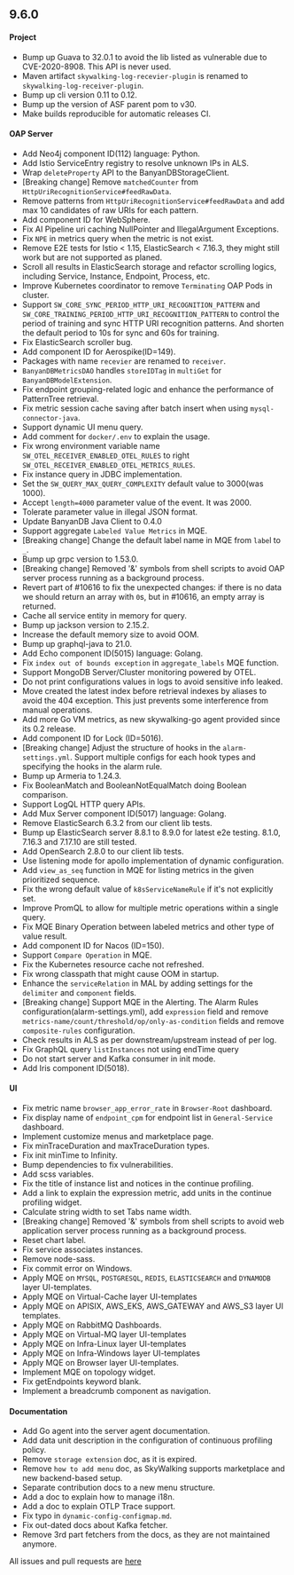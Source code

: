 ## 9.6.0

#### Project

* Bump up Guava to 32.0.1 to avoid the lib listed as vulnerable due to CVE-2020-8908. This API is never used.
* Maven artifact `skywalking-log-recevier-plugin` is renamed to `skywalking-log-receiver-plugin`.
* Bump up cli version 0.11 to 0.12.
* Bump up the version of ASF parent pom to v30.
* Make builds reproducible for automatic releases CI.

#### OAP Server

* Add Neo4j component ID(112) language: Python.
* Add Istio ServiceEntry registry to resolve unknown IPs in ALS.
* Wrap `deleteProperty` API to the BanyanDBStorageClient.
* [Breaking change] Remove `matchedCounter` from `HttpUriRecognitionService#feedRawData`.
* Remove patterns from `HttpUriRecognitionService#feedRawData` and add max 10 candidates of raw URIs for each pattern.
* Add component ID for WebSphere.
* Fix AI Pipeline uri caching NullPointer and IllegalArgument Exceptions.
* Fix `NPE` in metrics query when the metric is not exist.
* Remove E2E tests for Istio < 1.15, ElasticSearch < 7.16.3, they might still work but are not supported as planed.
* Scroll all results in ElasticSearch storage and refactor scrolling logics, including Service, Instance, Endpoint,
  Process, etc.
* Improve Kubernetes coordinator to remove `Terminating` OAP Pods in cluster.
* Support `SW_CORE_SYNC_PERIOD_HTTP_URI_RECOGNITION_PATTERN` and `SW_CORE_TRAINING_PERIOD_HTTP_URI_RECOGNITION_PATTERN`
  to control the period of training and sync HTTP URI recognition patterns. And shorten the default period to 10s for
  sync and 60s for training.
* Fix ElasticSearch scroller bug.
* Add component ID for Aerospike(ID=149).
* Packages with name `recevier` are renamed to `receiver`.
* `BanyanDBMetricsDAO` handles `storeIDTag` in `multiGet` for `BanyanDBModelExtension`.
* Fix endpoint grouping-related logic and enhance the performance of PatternTree retrieval.
* Fix metric session cache saving after batch insert when using `mysql-connector-java`.
* Support dynamic UI menu query.
* Add comment for `docker/.env` to explain the usage.
* Fix wrong environment variable name `SW_OTEL_RECEIVER_ENABLED_OTEL_RULES` to right `SW_OTEL_RECEIVER_ENABLED_OTEL_METRICS_RULES`.
* Fix instance query in JDBC implementation.
* Set the `SW_QUERY_MAX_QUERY_COMPLEXITY` default value to 3000(was 1000).
* Accept `length=4000` parameter value of the event. It was 2000.
* Tolerate parameter value in illegal JSON format.
* Update BanyanDB Java Client to 0.4.0
* Support aggregate `Labeled Value Metrics` in MQE.
* [Breaking change] Change the default label name in MQE from `labe`l to `_`.
* Bump up grpc version to 1.53.0.
* [Breaking change] Removed '&' symbols from shell scripts to avoid OAP server process running as a background process.
* Revert part of #10616 to fix the unexpected changes: if there is no data we should return an array with `0`s,
  but in #10616, an empty array is returned.
* Cache all service entity in memory for query.
* Bump up jackson version to 2.15.2.
* Increase the default memory size to avoid OOM.
* Bump up graphql-java to 21.0.
* Add Echo component ID(5015) language: Golang.
* Fix `index out of bounds exception` in `aggregate_labels` MQE function.
* Support MongoDB Server/Cluster monitoring powered by OTEL.
* Do not print configurations values in logs to avoid sensitive info leaked.
* Move created the latest index before retrieval indexes by aliases to avoid the 404 exception. This just prevents some interference from manual operations.
* Add more Go VM metrics, as new skywalking-go agent provided since its 0.2 release.
* Add component ID for Lock (ID=5016).
* [Breaking change] Adjust the structure of hooks in the `alarm-settings.yml`. Support multiple configs for each hook types and specifying the hooks in the alarm rule.
* Bump up Armeria to 1.24.3.
* Fix BooleanMatch and BooleanNotEqualMatch doing Boolean comparison.
* Support LogQL HTTP query APIs.
* Add Mux Server component ID(5017) language: Golang.
* Remove ElasticSearch 6.3.2 from our client lib tests.
* Bump up ElasticSearch server 8.8.1 to 8.9.0 for latest e2e testing. 8.1.0, 7.16.3 and 7.17.10 are still tested.
* Add OpenSearch 2.8.0 to our client lib tests.
* Use listening mode for apollo implementation of dynamic configuration.
* Add `view_as_seq` function in MQE for listing metrics in the given prioritized sequence.
* Fix the wrong default value of `k8sServiceNameRule` if it's not explicitly set.
* Improve PromQL to allow for multiple metric operations within a single query.
* Fix MQE Binary Operation between labeled metrics and other type of value result.
* Add component ID for Nacos (ID=150).
* Support `Compare Operation` in MQE.
* Fix the Kubernetes resource cache not refreshed.
* Fix wrong classpath that might cause OOM in startup.
* Enhance the `serviceRelation` in MAL by adding settings for the `delimiter` and `component` fields. 
* [Breaking change] Support MQE in the Alerting. The Alarm Rules configuration(alarm-settings.yml), 
  add `expression` field and remove `metrics-name/count/threshold/op/only-as-condition` fields and remove `composite-rules` configuration.
* Check results in ALS as per downstream/upstream instead of per log.
* Fix GraphQL query `listInstances` not using endTime query
* Do not start server and Kafka consumer in init mode.
* Add Iris component ID(5018).

#### UI

* Fix metric name `browser_app_error_rate` in `Browser-Root` dashboard.
* Fix display name of `endpoint_cpm` for endpoint list in `General-Service` dashboard.
* Implement customize menus and marketplace page.
* Fix minTraceDuration and maxTraceDuration types.
* Fix init minTime to Infinity.
* Bump dependencies to fix vulnerabilities.
* Add scss variables.
* Fix the title of instance list and notices in the continue profiling.
* Add a link to explain the expression metric, add units in the continue profiling widget.
* Calculate string width to set Tabs name width.
* [Breaking change] Removed '&' symbols from shell scripts to avoid web application server process running as a background process.
* Reset chart label.
* Fix service associates instances.
* Remove node-sass.
* Fix commit error on Windows.
* Apply MQE on `MYSQL`, `POSTGRESQL`, `REDIS`, `ELASTICSEARCH` and `DYNAMODB` layer UI-templates.
* Apply MQE on Virtual-Cache layer UI-templates
* Apply MQE on APISIX, AWS_EKS, AWS_GATEWAY and AWS_S3 layer UI templates.
* Apply MQE on RabbitMQ Dashboards.
* Apply MQE on Virtual-MQ layer UI-templates
* Apply MQE on Infra-Linux layer UI-templates
* Apply MQE on Infra-Windows layer UI-templates
* Apply MQE on Browser layer UI-templates.
* Implement MQE on topology widget.
* Fix getEndpoints keyword blank.
* Implement a breadcrumb component as navigation.

#### Documentation

* Add Go agent into the server agent documentation.
* Add data unit description in the configuration of continuous profiling policy.
* Remove `storage extension` doc, as it is expired.
* Remove `how to add menu` doc, as SkyWalking supports marketplace and new backend-based setup.
* Separate contribution docs to a new menu structure.
* Add a doc to explain how to manage i18n.
* Add a doc to explain OTLP Trace support.
* Fix typo in `dynamic-config-configmap.md`.
* Fix out-dated docs about Kafka fetcher.
* Remove 3rd part fetchers from the docs, as they are not maintained anymore.

All issues and pull requests are [here](https://github.com/apache/skywalking/milestone/181?closed=1)
